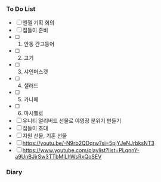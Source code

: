 ### To Do List
- [ ] 엔젤 기획 회의
- [ ] 집들이 준비
- [ ] 1. 안동 간고등어
- [ ] 2. 고기
- [ ] 3. 샤인머스캣
- [ ] 4. 샐러드
- [ ] 5. 카나페
- [ ] 6. 마시멜로
- [ ] 유니티 얼리버드 선물로 야영장 분위기 만들기
- [ ] 집들이 초대
- [ ] 지원 선물, 기훈 선물
- [ ] https://youtu.be/-N9rb2QDqrw?si=5pjYJeNJrbksNT3
- [ ] https://www.youtube.com/playlist?list=PLqnnY-a9UnBJjrSw3TTbMlLhWsRxQoSEV
### Diary
